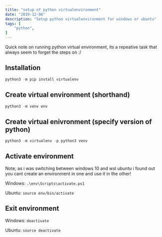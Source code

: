 ```yaml
---
title: "setup of python virtualenvironment"
date: "2019-12-06"
description: "Setup python virtualenvironment for windows or ubuntu"
tags: [
    "python",
]
---
```


Quick note on running python virtual environment, its a repeative task that always seem to forget the steps on :/

## Installation

``` python
python3 -m pip install virtualenv
```

## Create virtual environment (shorthand)

``` python
python3 -m venv env
```

## Create virtual enivronment (specify version of python)

``` python
python3 -m virtualenv -p python3 venv
```

## Activate environment

Note, as i was switching between windows 10 and wsl ubuntu i found out you cant create an environment in one and use it in the other!

Windows: `.\env\Scripts\activate.ps1`

Ubuntu: `source env/bin/activate`

## Exit environment

Windows: `deactivate`

Ubuntu: `source deactivate`
